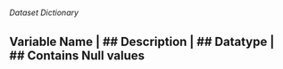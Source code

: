 ###### Dataset Dictionary

## Variable Name | ## Description | ## Datatype | ## Contains Null values 

